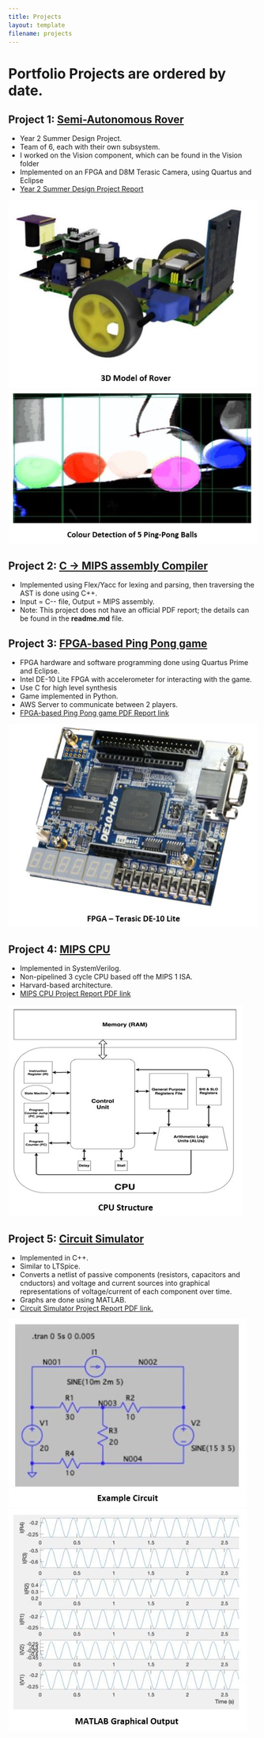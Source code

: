 ```yaml
---
title: Projects
layout: template
filename: projects
--- 
```


# Portfolio Projects are ordered by date.

## Project 1: [Semi-Autonomous Rover](https://github.com/horsada/WAP_Rover)
- Year 2 Summer Design Project.
- Team of 6, each with their own subsystem.
- I worked on the Vision component, which can be found in the Vision folder
- Implemented on an FPGA and D8M Terasic Camera, using Quartus and Eclipse
- [Year 2 Summer Design Project Report](https://github.com/horsada/Horsada_Portfolio/blob/main/Summer%20Design%20Project%20-%20Group%2020%20-%20WAP.pdf)

![Rover_3D_Model](/Rover_3D_Model.JPG) ![Coloured_Ping_Pong_Balls](/coloured_ping_pong_balls.JPG)

## Project 2: [C -> MIPS assembly Compiler](https://github.com/horsada/Morningism)
- Implemented using Flex/Yacc for lexing and parsing, then traversing the AST is done using C++.
- Input = C-- file, Output = MIPS assembly.
- Note: This project does not have an official PDF report; the details can be found in the **readme.md** file.

## Project 3: [FPGA-based Ping Pong game](https://github.com/horsada/InfoProcessing2020)
- FPGA hardware and software programming done using Quartus Prime and Eclipse.
- Intel DE-10 Lite FPGA with accelerometer for interacting with the game.
- Use C for high level synthesis
- Game implemented in Python.
- AWS Server to communicate between 2 players.
- [FPGA-based Ping Pong game PDF Report link](https://github.com/horsada/Horsada_Portfolio/blob/main/IP_Project_Report.pdf)

![FPGA_DE10_LITE](/FPGA_board.JPG)

## Project 4: [MIPS CPU](https://github.com/horsada/MIPS_CPU)
- Implemented in SystemVerilog.
- Non-pipelined 3 cycle CPU based off the MIPS 1 ISA.
- Harvard-based architecture.
- [MIPS CPU Project Report PDF link](https://github.com/horsada/Horsada_Portfolio/blob/main/mips_data_sheet%20(2).pdf)

![MIPS_CPU_Structure](/MIPS_CPU_Structure.JPG)

## Project 5: [Circuit Simulator](https://github.com/horsada/Circuit_Simulator)
- Implemented in C++.
- Similar to LTSpice.
- Converts a netlist of passive components (resistors, capacitors and cnductors) and 
voltage and current sources into graphical representations of voltage/current of each
component over time. 
- Graphs are done using MATLAB.
- [Circuit Simulator Project Report PDF link.](https://github.com/horsada/Horsada_Portfolio/blob/main/ELEC40006.-.Final.Report%20(1).pdf)

![LTSPICE_Circuit_1](/Example_Circuit.JPG)   ![LTSPICE_graph_1](/Circuit_MATLAB_Graph.JPG)
